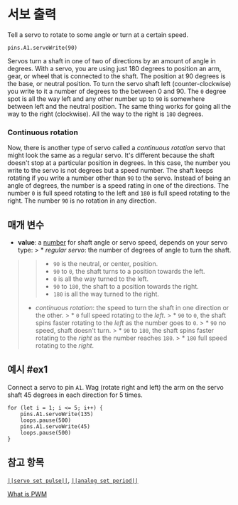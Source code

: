 # 서보 출력

Tell a servo to rotate to some angle or turn at a certain speed.

```sig
pins.A1.servoWrite(90)
```

Servos turn a shaft in one of two of directions by an amount of angle in degrees. With a servo, you are using just 180 degrees to position an arm, gear, or wheel that is connected to the shaft. The position at 90 degrees is the base, or neutral position. To turn the servo shaft left (counter-clockwise) you write to it a number of degrees to the between 0 and 90. The `0` degree spot is all the way left and any other number up to `90` is somewhere between left and the neutral position. The same thing works for going all the way to the right (clockwise). All the way to the right is `180` degrees.

### Continuous rotation

Now, there is another type of servo called a *continuous rotation* servo that might look the same as a regular servo. It's different because the shaft doesn't stop at a particular position in degrees. In this case, the number you write to the servo is not degrees but a speed number. The shaft keeps rotating if you write a number other than `90` to the servo. Instead of being an angle of degrees, the number is a speed rating in one of the directions. The number `0` is full speed rotating to the left and `180` is full speed rotating to the right. The number `90` is no rotation in any direction.

## 매개 변수

* **value**: a [number](types/number) for shaft angle or servo speed, depends on your servo type: > * *regular servo*: the number of degrees of angle to turn the shaft.

> > * `90` is the neutral, or center, position.
> > * `90` to `0`, the shaft turns to a position towards the left.
> > * `0` is all the way turned to the left.
> > * `90` to `180`, the shaft to a position towards the right.
> > * `180` is all the way turned to the right.
> 
> * *continuous rotation*: the speed to turn the shaft in one direction or the other. > * `0` full speed rotating to the *left*. > * `90` to `0`, the shaft spins faster rotating to the *left* as the number goes to `0`. > * `90` no speed, shaft doesn't turn. > * `90` to `180`, the shaft spins faster rotating to the *right* as the number reaches `180`. > * `180` full speed rotating to the *right*.

## 예시 #ex1

Connect a servo to pin `A1`. Wag (rotate right and left) the arm on the servo shaft 45 degrees in each direction for 5 times.

```blocks
for (let i = 1; i <= 5; i++) {
    pins.A1.servoWrite(135)
    loops.pause(500)
    pins.A1.servoWrite(45)
    loops.pause(500)
}
```

## 참고 항목

[`||servo set pulse||`](/reference/pins/servo-set-pulse), [`||analog set period||`](/reference/pins/analog-set-period)

[What is PWM](/reference/pins/what-is-pwm)